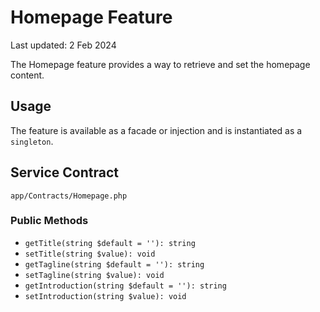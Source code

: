# Homepage Feature

Last updated: 2 Feb 2024

The Homepage feature provides a way to retrieve and set the homepage content.

## Usage

The feature is available as a facade or injection and is instantiated as a `singleton`.


## Service Contract

`app/Contracts/Homepage.php`

### Public Methods

- `getTitle(string $default = ''): string`
- `setTitle(string $value): void`
- `getTagline(string $default = ''): string`
- `setTagline(string $value): void`
- `getIntroduction(string $default = ''): string`
- `setIntroduction(string $value): void`
